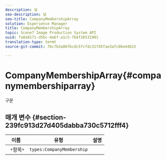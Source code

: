 ```yaml
---
description: 널
seo-description: 널
seo-title: CompanyMembershipArray
solution: Experience Manager
title: CompanyMembershipArray
topic: Scene7 Image Production System API
uuid: fa0a9171-d5bc-4a6f-a1c5-7b4f26531901
translation-type: tm+mt
source-git-commit: 7bc7b3a86fbcdc57cfdc31745fae3afc06e44b15

---
```



# CompanyMembershipArray{#companymembershiparray}

구문

## 매개 변수 {#section-239fc913d27d405dabba730c5712fff4}

| 이름 | 유형 | 설명 |
|---|---|---|
| ` *`항목`*` | `types:CompanyMembership` |  |

